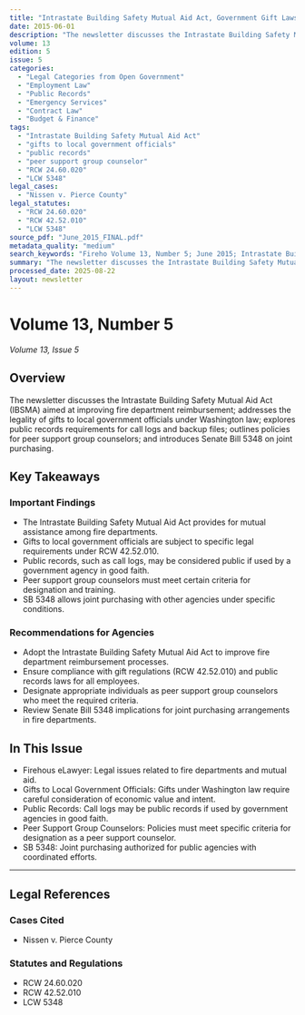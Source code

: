 ```yaml
---
title: "Intrastate Building Safety Mutual Aid Act, Government Gift Laws, and Public Records Requirements"
date: 2015-06-01
description: "The newsletter discusses the Intrastate Building Safety Mutual Aid Act (IBSMA) aimed at improving fire department reimbursement; addresses the legality of gifts to local government officials under Washington law; explores public records requirements for call logs and backup files; outlines policies for peer support group counselors; and introduces Senate Bill 5348 on joint purchasing."
volume: 13
edition: 5
issue: 5
categories:
  - "Legal Categories from Open Government"
  - "Employment Law"
  - "Public Records"
  - "Emergency Services"
  - "Contract Law"
  - "Budget & Finance"
tags:
  - "Intrastate Building Safety Mutual Aid Act"
  - "gifts to local government officials"
  - "public records"
  - "peer support group counselor"
  - "RCW 24.60.020"
  - "LCW 5348"
legal_cases:
  - "Nissen v. Pierce County"
legal_statutes:
  - "RCW 24.60.020"
  - "RCW 42.52.010"
  - "LCW 5348"
source_pdf: "June_2015_FINAL.pdf"
metadata_quality: "medium"
search_keywords: "Fireho Volume 13, Number 5; June 2015; Intrastate Building Safety Mutual Aid System: RCW 24.60.020; Gifts Made to Local Government Officials Under Washington Law; Public Records: Call Logs May Be Publ..."
summary: "The newsletter discusses the Intrastate Building Safety Mutual Aid Act (IBSMA) aimed at improving fire department reimbursement; addresses the legality of gifts to local government officials under Washington law; explores public records requirements for call logs and backup files; outlines policies for peer support group counselors; and introduces Senate Bill 5348 on joint purchasing."
processed_date: 2025-08-22
layout: newsletter
---
```


# Volume 13, Number 5

*Volume 13, Issue 5*

## Overview

The newsletter discusses the Intrastate Building Safety Mutual Aid Act (IBSMA) aimed at improving fire department reimbursement; addresses the legality of gifts to local government officials under Washington law; explores public records requirements for call logs and backup files; outlines policies for peer support group counselors; and introduces Senate Bill 5348 on joint purchasing.

## Key Takeaways

### Important Findings

- The Intrastate Building Safety Mutual Aid Act provides for mutual assistance among fire departments.
- Gifts to local government officials are subject to specific legal requirements under RCW 42.52.010.
- Public records, such as call logs, may be considered public if used by a government agency in good faith.
- Peer support group counselors must meet certain criteria for designation and training.
- SB 5348 allows joint purchasing with other agencies under specific conditions.

### Recommendations for Agencies

- Adopt the Intrastate Building Safety Mutual Aid Act to improve fire department reimbursement processes.
- Ensure compliance with gift regulations (RCW 42.52.010) and public records laws for all employees.
- Designate appropriate individuals as peer support group counselors who meet the required criteria.
- Review Senate Bill 5348 implications for joint purchasing arrangements in fire departments.

## In This Issue

- Firehous eLawyer: Legal issues related to fire departments and mutual aid.
- Gifts to Local Government Officials: Gifts under Washington law require careful consideration of economic value and intent.
- Public Records: Call logs may be public records if used by government agencies in good faith.
- Peer Support Group Counselors: Policies must meet specific criteria for designation as a peer support counselor.
- SB 5348: Joint purchasing authorized for public agencies with coordinated efforts.

---

## Legal References

### Cases Cited

- Nissen v. Pierce County

### Statutes and Regulations

- RCW 24.60.020
- RCW 42.52.010
- LCW 5348

